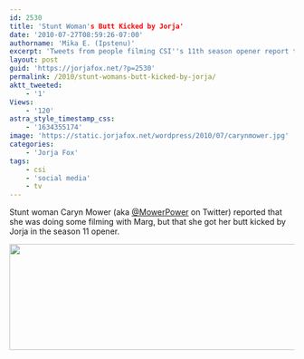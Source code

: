 ```yaml
---
id: 2530
title: 'Stunt Woman's Butt Kicked by Jorja'
date: '2010-07-27T08:59:26-07:00'
authorname: 'Mika E. (Ipstenu)'
excerpt: 'Tweets from people filming CSI''s 11th season opener report that Jorja is in the episode, and she kicks some a**.'
layout: post
guid: 'https://jorjafox.net/?p=2530'
permalink: /2010/stunt-womans-butt-kicked-by-jorja/
aktt_tweeted:
    - '1'
Views:
    - '120'
astra_style_timestamp_css:
    - '1634355174'
image: 'https://static.jorjafox.net/wordpress/2010/07/carynmower.jpg'
categories:
    - 'Jorja Fox'
tags:
    - csi
    - 'social media'
    - tv
---
```


Stunt woman Caryn Mower (aka <a href="http://twitter.com/MowerPower">@MowerPower</a> on Twitter) reported that she was doing some filming with Marg, but that she got her butt kicked by Jorja in the season 11 opener.

<a href="http://twitter.com/MowerPower/status/19399557464"><img src="//static.jorjafox.net/wordpress/2010/07/caryn-twitter.jpg" alt="" title="caryn-twitter" width="569" height="187" class="aligncenter size-full wp-image-2532" /></a>
